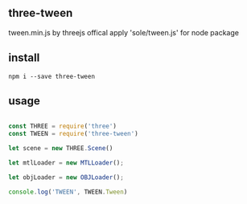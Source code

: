 ## three-tween

tween.min.js by threejs offical apply 'sole/tween.js'  for node package

## install

`npm i --save three-tween`

## usage

```js

const THREE = require('three')
const TWEEN = require('three-tween')

let scene = new THREE.Scene()

let mtlLoader = new MTLLoader();

let objLoader = new OBJLoader();

console.log('TWEEN', TWEEN.Tween)

```